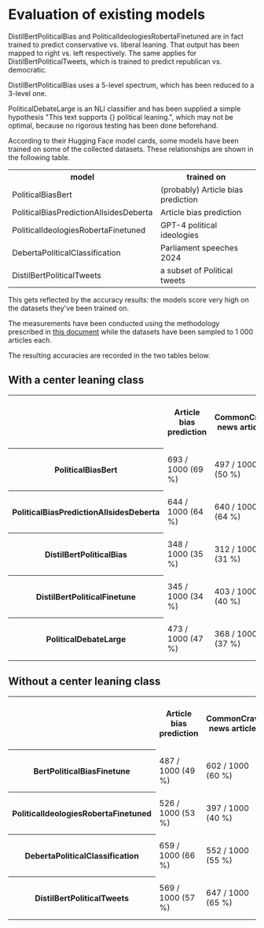 # Evaluation of existing models

DistilBertPoliticalBias and PoliticalIdeologiesRobertaFinetuned are in fact trained to predict conservative vs. liberal
leaning. That output has been mapped to right vs. left respectively. The same applies for DistilBertPoliticalTweets,
which is trained to predict republican vs. democratic.

DistilBertPoliticalBias uses a 5-level spectrum, which has been reduced to a 3-level one.

PoliticalDebateLarge is an NLI classifier and has been supplied a simple hypothesis "This text supports {} political
leaning.", which may not be optimal, because no rigorous testing has been done beforehand.

According to their Hugging Face model cards, some models have been trained on some of the collected datasets. These
relationships are shown in the following table.

<table>
<tr>
    <th>model</th>
    <th>trained on</th>
</tr>
<tr>
    <td>PoliticalBiasBert</td>
    <td>(probably) Article bias prediction</td>
</tr>
<tr>
    <td>PoliticalBiasPredictionAllsidesDeberta</td>
    <td>Article bias prediction</td>
</tr>
<tr>
    <td>PoliticalIdeologiesRobertaFinetuned</td>
    <td>GPT-4 political ideologies</td>
</tr>
<tr>
    <td>DebertaPoliticalClassification</td>
    <td>Parliament speeches 2024</td>
</tr>
<tr>
    <td>DistilBertPoliticalTweets</td>
    <td>a subset of Political tweets</td>
</tr>
</table>

This gets reflected by the accuracy results: the models score very high on the datasets they've been trained on.

The measurements have been conducted using the methodology prescribed in [this document](../model_evaluation) while the
datasets have been sampled to 1 000 articles each.

The resulting accuracies are recorded in the two tables below.

## With a center leaning class

<table>
<tr>
    <th></th>
    <th>Article bias prediction</th>
    <th>CommonCrawl news articles</th>
    <th>Dem., rep. party platform topics</th>
    <th>GPT-4 political bias</th>
    <th>GPT-4 political ideologies</th>
    <th>Media political stance</th>
    <th>Parliament speeches 2024</th>
    <th>PoliStance issue tweets</th>
    <th>Political tweets</th>
    <th>Qbias</th>
    <th>Webis bias flipper 18</th>
    <th>Webis news bias 20</th>
    <th>average</th>
</tr>
<tr>
    <th>PoliticalBiasBert</th>
    <td>693 / 1000 (69 %)</td>
    <td>497 / 1000 (50 %)</td>
    <td>441 / 1000 (44 %)</td>
    <td>190 / 612 (31 %)</td>
    <td>425 / 1000 (42 %)</td>
    <td>379 / 1000 (38 %)</td>
    <td>423 / 1000 (42 %)</td>
    <td>400 / 1000 (40 %)</td>
    <td>456 / 1000 (46 %)</td>
    <td>399 / 1000 (40 %)</td>
    <td>458 / 1000 (46 %)</td>
    <td>543 / 1000 (54 %)</td>
    <td>5304 / 11612 (46 %)</td>
</tr>
<tr>
    <th>PoliticalBiasPredictionAllsidesDeberta</th>
    <td>644 / 1000 (64 %)</td>
    <td>640 / 1000 (64 %)</td>
    <td>607 / 1000 (61 %)</td>
    <td>188 / 612 (31 %)</td>
    <td>759 / 1000 (76 %)</td>
    <td>671 / 1000 (67 %)</td>
    <td>468 / 1000 (47 %)</td>
    <td>567 / 1000 (57 %)</td>
    <td>585 / 1000 (58 %)</td>
    <td>521 / 1000 (52 %)</td>
    <td>685 / 1000 (68 %)</td>
    <td>756 / 1000 (76 %)</td>
    <td>7091 / 11612 (61 %)</td>
</tr>
<tr>
    <th>DistilBertPoliticalBias</th>
    <td>348 / 1000 (35 %)</td>
    <td>312 / 1000 (31 %)</td>
    <td>504 / 1000 (50 %)</td>
    <td>502 / 612 (82 %)</td>
    <td>582 / 1000 (58 %)</td>
    <td>391 / 1000 (39 %)</td>
    <td>513 / 1000 (51 %)</td>
    <td>479 / 1000 (48 %)</td>
    <td>440 / 1000 (44 %)</td>
    <td>340 / 1000 (34 %)</td>
    <td>427 / 1000 (43 %)</td>
    <td>386 / 1000 (39 %)</td>
    <td>5224 / 11612 (45 %)</td>
</tr>
<tr>
    <th>DistilBertPoliticalFinetune</th>
    <td>345 / 1000 (34 %)</td>
    <td>403 / 1000 (40 %)</td>
    <td>404 / 1000 (40 %)</td>
    <td>271 / 612 (44 %)</td>
    <td>579 / 1000 (58 %)</td>
    <td>469 / 1000 (47 %)</td>
    <td>409 / 1000 (41 %)</td>
    <td>446 / 1000 (45 %)</td>
    <td>492 / 1000 (49 %)</td>
    <td>454 / 1000 (45 %)</td>
    <td>356 / 1000 (36 %)</td>
    <td>383 / 1000 (38 %)</td>
    <td>5011 / 11612 (43 %)</td>
</tr>
<tr>
    <th>PoliticalDebateLarge</th>
    <td>473 / 1000 (47 %)</td>
    <td>368 / 1000 (37 %)</td>
    <td>492 / 1000 (49 %)</td>
    <td>367 / 612 (60 %)</td>
    <td>737 / 1000 (74 %)</td>
    <td>391 / 1000 (39 %)</td>
    <td>283 / 1000 (28 %)</td>
    <td>672 / 1000 (67 %)</td>
    <td>476 / 1000 (48 %)</td>
    <td>363 / 1000 (36 %)</td>
    <td>397 / 1000 (40 %)</td>
    <td>394 / 1000 (39 %)</td>
    <td>5413 / 11612 (47 %)</td>
</tr>
</table>

## Without a center leaning class

<table>
<tr>
    <th></th>
    <th>Article bias prediction</th>
    <th>CommonCrawl news articles</th>
    <th>Dem., rep. party platform topics</th>
    <th>GPT-4 political bias</th>
    <th>GPT-4 political ideologies</th>
    <th>Media political stance</th>
    <th>Parliament speeches 2024</th>
    <th>PoliStance issue tweets</th>
    <th>Political tweets</th>
    <th>Qbias</th>
    <th>Webis bias flipper 18</th>
    <th>Webis news bias 20</th>
    <th>average</th>
</tr>
<tr>
    <th>BertPoliticalBiasFinetune</th>
    <td>487 / 1000 (49 %)</td>
    <td>602 / 1000 (60 %)</td>
    <td>492 / 1000 (49 %)</td>
    <td>185 / 434 (43 %)</td>
    <td>502 / 1000 (50 %)</td>
    <td>597 / 1000 (60 %)</td>
    <td>483 / 1000 (48 %)</td>
    <td>471 / 1000 (47 %)</td>
    <td>499 / 1000 (50 %)</td>
    <td>557 / 1000 (56 %)</td>
    <td>438 / 1000 (44 %)</td>
    <td>545 / 1000 (55 %)</td>
    <td>5858 / 11434 (51 %)</td>
</tr>
<tr>
    <th>PoliticalIdeologiesRobertaFinetuned</th>
    <td>526 / 1000 (53 %)</td>
    <td>397 / 1000 (40 %)</td>
    <td>628 / 1000 (63 %)</td>
    <td>352 / 434 (81 %)</td>
    <td>991 / 1000 (99 %)</td>
    <td>476 / 1000 (48 %)</td>
    <td>553 / 1000 (55 %)</td>
    <td>679 / 1000 (68 %)</td>
    <td>628 / 1000 (63 %)</td>
    <td>494 / 1000 (49 %)</td>
    <td>543 / 1000 (54 %)</td>
    <td>512 / 1000 (51 %)</td>
    <td>6779 / 11434 (59 %)</td>
</tr>
<tr>
    <th>DebertaPoliticalClassification</th>
    <td>659 / 1000 (66 %)</td>
    <td>552 / 1000 (55 %)</td>
    <td>624 / 1000 (62 %)</td>
    <td>253 / 434 (58 %)</td>
    <td>692 / 1000 (69 %)</td>
    <td>640 / 1000 (64 %)</td>
    <td>980 / 1000 (98 %)</td>
    <td>547 / 1000 (55 %)</td>
    <td>554 / 1000 (55 %)</td>
    <td>512 / 1000 (51 %)</td>
    <td>570 / 1000 (57 %)</td>
    <td>635 / 1000 (64 %)</td>
    <td>7218 / 11434 (63 %)</td>
</tr>
<tr>
    <th>DistilBertPoliticalTweets</th>
    <td>569 / 1000 (57 %)</td>
    <td>647 / 1000 (65 %)</td>
    <td>623 / 1000 (62 %)</td>
    <td>326 / 434 (75 %)</td>
    <td>822 / 1000 (82 %)</td>
    <td>592 / 1000 (59 %)</td>
    <td>457 / 1000 (46 %)</td>
    <td>682 / 1000 (68 %)</td>
    <td>844 / 1000 (84 %)</td>
    <td>516 / 1000 (52 %)</td>
    <td>521 / 1000 (52 %)</td>
    <td>546 / 1000 (55 %)</td>
    <td>7145 / 11434 (62 %)</td>
</tr>
</table>
